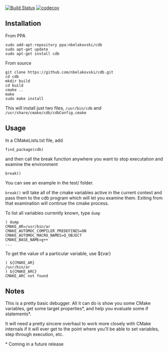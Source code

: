 [![Build Status](https://travis-ci.com/nbelakovski/cdb.svg?branch=master)](https://travis-ci.com/nbelakovski/cdb) [![codecov](https://codecov.io/gh/nbelakovski/cdb/branch/master/graph/badge.svg)](https://codecov.io/gh/nbelakovski/cdb)
## Installation

From PPA
```
sudo add-apt-repository ppa:nbelakovski/cdb
sudo apt-get update
sudo apt-get install cdb
```

From source
```
git clone https://github.com/nbelakovski/cdb.git
cd cdb
mkdir build
cd build
cmake ..
make
sudo make install
```

This will install just two files, `/usr/bin/cdb` and `/usr/share/cmake/cdb/cdbConfig.cmake`

## Usage

In a CMakeLists.txt file, add

`find_package(cdb)`

and then call the break function anywhere you want to stop executation and examine the environment

`break()`

You can see an example in the test/ folder.

`break()` will take all of the cmake variables active in the current context and pass them to the cdb program which
will let you examine them. Exiting from that examination will continue the cmake process.

To list all variables currently known, type `dump`

```
) dump
CMAKE_AR=/usr/bin/ar
CMAKE_AUTOMOC_COMPILER_PREDEFINES=ON
CMAKE_AUTOMOC_MACRO_NAMES=Q_OBJECT
CMAKE_BASE_NAME=g++
...
```

To get the value of a particular variable, use ${var}

```
) ${CMAKE_AR}
/usr/bin/ar
) ${CMAKE_ARC}
CMAKE_ARC not found
```

## Notes

This is a pretty basic debugger. All it can do is show you some CMake variables, get some target properties*, and help you evaluate some if statements*.

It will need a pretty sincere overhaul to work more closely with CMake internals if it will ever get to the point where you'll be able to set variables, step through execution, etc.


\* Coming in a future release
